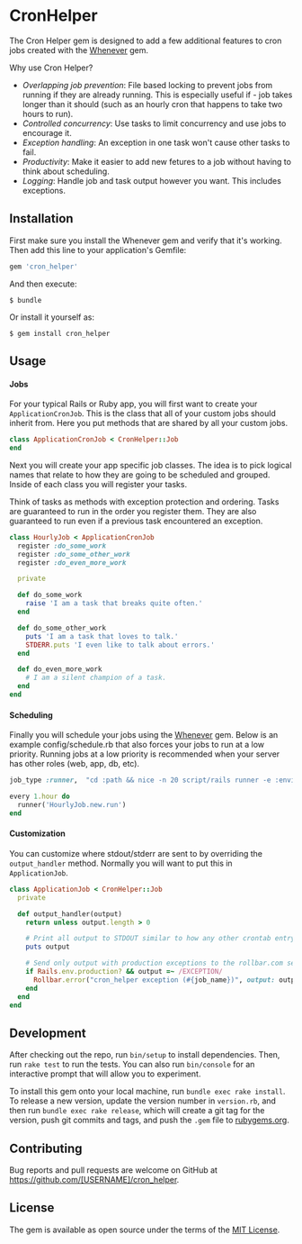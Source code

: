 # CronHelper

The Cron Helper gem is designed to add a few additional features to cron jobs created with the [Whenever](https://github.com/javan/whenever) gem.

Why use Cron Helper?

- *Overlapping job prevention*: File based locking to prevent jobs from running if they are already running.  This is especially useful if - job takes longer than it should (such as an hourly cron that happens to take two hours to run).
- *Controlled concurrency*: Use tasks to limit concurrency and use jobs to encourage it.
- *Exception handling*: An exception in one task won't cause other tasks to fail.
- *Productivity*: Make it easier to add new fetures to a job without having to think about scheduling.
- *Logging*: Handle job and task output however you want.  This includes exceptions.

## Installation

First make sure you install the Whenever gem and verify that it's working.
Then add this line to your application's Gemfile:

```ruby
gem 'cron_helper'
```

And then execute:

    $ bundle

Or install it yourself as:

    $ gem install cron_helper

## Usage

#### Jobs

For your typical Rails or Ruby app, you will first want to create your ````ApplicationCronJob````.
This is the class that all of your custom jobs should inherit from.
Here you put methods that are shared by all your custom jobs.

```ruby
class ApplicationCronJob < CronHelper::Job
end
```

Next you will create your app specific job classes.
The idea is to pick logical names that relate to how they are going to be scheduled and grouped.
Inside of each class you will register your tasks.

Think of tasks as methods with exception protection and ordering.
Tasks are guaranteed to run in the order you register them.
They are also guaranteed to run even if a previous task encountered an exception.

```ruby
class HourlyJob < ApplicationCronJob
  register :do_some_work
  register :do_some_other_work
  register :do_even_more_work

  private

  def do_some_work
    raise 'I am a task that breaks quite often.'
  end

  def do_some_other_work
    puts 'I am a task that loves to talk.'
    STDERR.puts 'I even like to talk about errors.'
  end

  def do_even_more_work
    # I am a silent champion of a task.
  end
end
```

#### Scheduling

Finally you will schedule your jobs using the [Whenever](https://github.com/javan/whenever) gem.
Below is an example config/schedule.rb that also forces your jobs to run at a low priority.
Running jobs at a low priority is recommended when your server has other roles (web, app, db, etc).

```ruby
job_type :runner,  "cd :path && nice -n 20 script/rails runner -e :environment ':task' :output"

every 1.hour do
  runner('HourlyJob.new.run')
end
```

#### Customization
You can customize where stdout/stderr are sent to by overriding the ````output_handler```` method.
Normally you will want to put this in ```ApplicationJob```.

```ruby
class ApplicationJob < CronHelper::Job
  private

  def output_handler(output)
    return unless output.length > 0

    # Print all output to STDOUT similar to how any other crontab entry would.
    puts output

    # Send only output with production exceptions to the rollbar.com service.
    if Rails.env.production? && output =~ /EXCEPTION/
      Rollbar.error("cron_helper exception (#{job_name})", output: output)
    end
  end
end

```

## Development

After checking out the repo, run `bin/setup` to install dependencies. Then, run `rake test` to run the tests. You can also run `bin/console` for an interactive prompt that will allow you to experiment.

To install this gem onto your local machine, run `bundle exec rake install`. To release a new version, update the version number in `version.rb`, and then run `bundle exec rake release`, which will create a git tag for the version, push git commits and tags, and push the `.gem` file to [rubygems.org](https://rubygems.org).

## Contributing

Bug reports and pull requests are welcome on GitHub at https://github.com/[USERNAME]/cron_helper.


## License

The gem is available as open source under the terms of the [MIT License](http://opensource.org/licenses/MIT).

